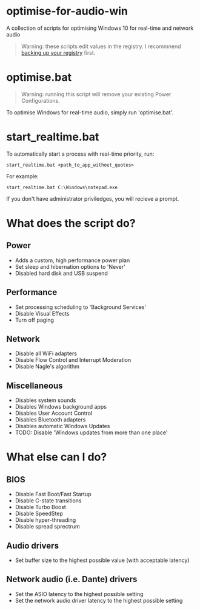 # optimise-for-audio-win
A collection of scripts for optimising Windows 10 for real-time and network audio
> Warning: these scripts edit values in the registry. I recommnend [backing up your registry](https://support.microsoft.com/en-gb/help/322756/how-to-back-up-and-restore-the-registry-in-windows) first.

# optimise.bat
> Warning: running this script will remove your existing Power Configurations.

To optimise Windows for real-time audio, simply run 'optimise.bat'.

# start_realtime.bat
To automatically start a process with real-time priority, run:

`start_realtime.bat <path_to_app_without_quotes>`

For example:

`start_realtime.bat C:\Windows\notepad.exe`

If you don't have administrator priviledges, you will recieve a prompt.

# What does the script do?

## Power
* Adds a custom, high performance power plan
* Set sleep and hibernation options to 'Never'
* Disabled hard disk and USB suspend

## Performance
* Set processing scheduling to 'Background Services'
* Disable Visual Effects
* Turn off paging

## Network
* Disable all WiFi adapters
* Disable Flow Control and Interrupt Moderation
* Disable Nagle's algorithm

## Miscellaneous
* Disables system sounds
* Disables Windows background apps
* Disables User Account Control
* Disables Bluetooth adapters
* Disables automatic Windows Updates
* TODO: Disable 'Windows updates from more than one place'

# What else can I do?

## BIOS
* Disable Fast Boot/Fast Startup
* Disable C-state transitions
* Disable Turbo Boost
* Disable SpeedStep
* Disable hyper-threading
* Disable spread sprectrum

## Audio drivers
* Set buffer size to the highest possible value (with acceptable latency)

## Network audio (i.e. Dante) drivers
* Set the ASIO latency to the highest possible setting
* Set the network audio driver latency to the highest possible setting
